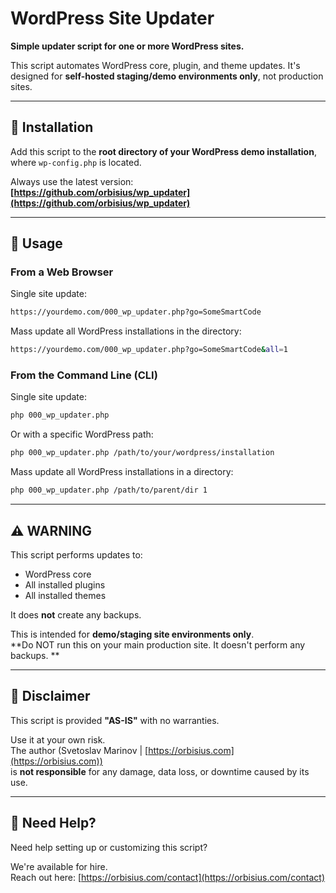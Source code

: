 # WordPress Site Updater

**Simple updater script for one or more WordPress sites.**

This script automates WordPress core, plugin, and theme updates. It's designed for **self-hosted staging/demo environments only**, not production sites.

---

## 📂 Installation

Add this script to the **root directory of your WordPress demo installation**, where `wp-config.php` is located.

Always use the latest version:  
**[https://github.com/orbisius/wp_updater](https://github.com/orbisius/wp_updater)**

---

## 🚀 Usage

### From a Web Browser

Single site update:
```bash
https://yourdemo.com/000_wp_updater.php?go=SomeSmartCode
```

Mass update all WordPress installations in the directory:
```bash
https://yourdemo.com/000_wp_updater.php?go=SomeSmartCode&all=1
```

### From the Command Line (CLI)

Single site update:
```bash
php 000_wp_updater.php
```

Or with a specific WordPress path:
```bash
php 000_wp_updater.php /path/to/your/wordpress/installation
```

Mass update all WordPress installations in a directory:
```bash
php 000_wp_updater.php /path/to/parent/dir 1
```

---

## ⚠️ WARNING

This script performs updates to:
- WordPress core
- All installed plugins
- All installed themes

It does **not** create any backups.

This is intended for **demo/staging site environments only**.  
**Do NOT run this on your main production site. It doesn't perform any backups. **  

---

## 🛑 Disclaimer

This script is provided **"AS-IS"** with no warranties.

Use it at your own risk.  
The author (Svetoslav Marinov | [https://orbisius.com](https://orbisius.com))  
is **not responsible** for any damage, data loss, or downtime caused by its use.

---

## 🤝 Need Help?

Need help setting up or customizing this script?

We're available for hire.  
Reach out here: [https://orbisius.com/contact](https://orbisius.com/contact)
